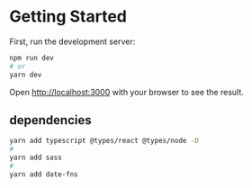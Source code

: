 # Getting Started

First, run the development server:

```bash
npm run dev
# or
yarn dev
```

Open [http://localhost:3000](http://localhost:3000) with your browser to see the result.

## dependencies


```bash
yarn add typescript @types/react @types/node -D
# 
yarn add sass
#
yarn add date-fns
```